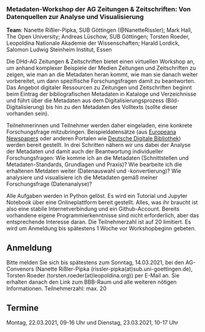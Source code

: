### Metadaten-Workshop der AG Zeitungen & Zeitschriften: Von Datenquellen zur Analyse und Visualisierung

**Team**: Nanette Rißler-Pipka, SUB Göttingen (@NanetteRissler); Mark Hall, The Open University; Andreas Lüschow, SUB Göttingen; Torsten Roeder, Leopoldina Nationale Akademie der Wissenschaften; Harald Lordick, Salomon Ludwig Steinheim Institut, Essen

Die DHd-AG Zeitungen & Zeitschriften bietet einen virtuellen Workshop an, um anhand komplexer Beispiele der Medien Zeitungen und Zeitschriften zu zeigen, wie man an die Metadaten heran kommt, wie man sie danach weiter vorbereitet, um dann spezifische Forschungsfragen damit zu beantworten. Das Angebot digitaler Ressourcen zu Zeitungen und Zeitschriften beginnt beim Eintrag der bibliografischen Metadaten in Kataloge und Verzeichnisse und führt über die Metadaten aus dem Digitalisierungsprozess (Bild-Digitalisierung) bis hin zu den Metadaten des Volltexts (sollte dieser vorhanden sein). 

Teilnehmerinnen und Teilnehmer werden daher eingeladen, eine konkrete Forschungsfrage mitzubringen. Beispieldatensätze (aus [Europeana Newspapers](http://www.europeana-newspapers.eu/) oder anderen Portalen wie [Deutsche Digitale Bibliothek](https://www.deutsche-digitale-bibliothek.de/)) werden bereit gestellt. In drei Schritten nähern wir uns dabei der Analyse der Metadaten und damit auch der Beantwortung individueller Forschungsfragen: 
Wie komme ich an die Metadaten (Schnittstellen und Metadaten-Standards, Grundlagen und Praxis)? Wie bearbeite ich die erhaltenen Metdaten weiter (Datenauswahl und -konvertierung)? Wie analysiere und visualisiere ich die Metadaten gemäß meiner Forschungsfrage (Datenanalyse)? 

Alle Aufgaben werden in Python gelöst. Es wird ein Tutorial und Jupyter Notebook über eine Onlineplattform bereit gestellt. Alles, was ihr braucht ist also eine stabile Internetverbindung und ein Github-Account. Bereits vorhandene eigene Programmierkenntnisse sind nicht erforderlich, aber das entsprechende Interesse daran. Die Teilnehmerzahl ist auf 20 limitiert. Es wird um Anmeldung bis spätestens 1 Woche vor Workshopbeginn gebeten.

## Anmeldung
Bitte melden Sie sich bis spätestens zum Sonntag, 14.03.2021, bei den AG-Convenors (Nanette Rißler-Pipka (rissler-pipka(at)sub.uni-goettingen.de), Torsten Roeder (torsten.roeder(at)leopoldina.org)) per E-Mail an. Sie erhalten danach den Link zum BBB-Raum und alle weiteren nötigen Informationen.
Teilnehmerzahl: max. 20

## Termine
Montag, 22.03.2021, 09-16 Uhr und Dienstag, 23.03.2021, 10-17 Uhr

